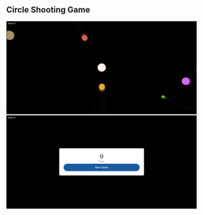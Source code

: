 ## Circle Shooting Game

![ScreenShot](./images/playImage.png)
![ScreenShot](./images/StartImage.png)